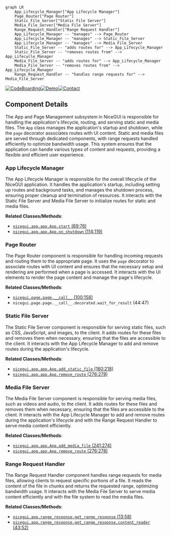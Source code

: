 ```mermaid
graph LR
    App_Lifecycle_Manager["App Lifecycle Manager"]
    Page_Router["Page Router"]
    Static_File_Server["Static File Server"]
    Media_File_Server["Media File Server"]
    Range_Request_Handler["Range Request Handler"]
    App_Lifecycle_Manager -- "manages" --> Page_Router
    App_Lifecycle_Manager -- "manages" --> Static_File_Server
    App_Lifecycle_Manager -- "manages" --> Media_File_Server
    Static_File_Server -- "adds routes for" --> App_Lifecycle_Manager
    Static_File_Server -- "removes routes from" --> App_Lifecycle_Manager
    Media_File_Server -- "adds routes for" --> App_Lifecycle_Manager
    Media_File_Server -- "removes routes from" --> App_Lifecycle_Manager
    Range_Request_Handler -- "handles range requests for" --> Media_File_Server
```
[![CodeBoarding](https://img.shields.io/badge/Generated%20by-CodeBoarding-9cf?style=flat-square)](https://github.com/CodeBoarding/GeneratedOnBoardings)[![Demo](https://img.shields.io/badge/Try%20our-Demo-blue?style=flat-square)](https://www.codeboarding.org/demo)[![Contact](https://img.shields.io/badge/Contact%20us%20-%20codeboarding@gmail.com-lightgrey?style=flat-square)](mailto:codeboarding@gmail.com)

## Component Details

The App and Page Management subsystem in NiceGUI is responsible for handling the application's lifecycle, routing, and serving static and media files. The `App` class manages the application's startup and shutdown, while the `page` decorator associates routes with UI content. Static and media files are served through dedicated components, with range requests handled efficiently to optimize bandwidth usage. This system ensures that the application can handle various types of content and requests, providing a flexible and efficient user experience.

### App Lifecycle Manager
The App Lifecycle Manager is responsible for the overall lifecycle of the NiceGUI application. It handles the application's startup, including setting up routes and background tasks, and manages the shutdown process, ensuring proper cleanup and termination of resources. It interacts with the Static File Server and Media File Server to initialize routes for static and media files.


**Related Classes/Methods**:

- <a href="https://github.com/zauberzeug/nicegui/blob/master/nicegui/app/app.py#L69-L76" target="_blank" rel="noopener noreferrer">`nicegui.app.app.App.start` (69:76)</a>
- <a href="https://github.com/zauberzeug/nicegui/blob/master/nicegui/app/app.py#L114-L119" target="_blank" rel="noopener noreferrer">`nicegui.app.app.App.on_shutdown` (114:119)</a>


### Page Router
The Page Router component is responsible for handling incoming requests and routing them to the appropriate page. It uses the `page` decorator to associate routes with UI content and ensures that the necessary setup and rendering are performed when a page is accessed. It interacts with the UI elements to render the page content and manage the page's lifecycle.


**Related Classes/Methods**:

- <a href="https://github.com/zauberzeug/nicegui/blob/master/nicegui/page.py#L100-L158" target="_blank" rel="noopener noreferrer">`nicegui.page.page.__call__` (100:158)</a>
- `nicegui.page.page.__call__.decorated.wait_for_result` (44:47)


### Static File Server
The Static File Server component is responsible for serving static files, such as CSS, JavaScript, and images, to the client. It adds routes for these files and removes them when necessary, ensuring that the files are accessible to the client. It interacts with the App Lifecycle Manager to add and remove routes during the application's lifecycle.


**Related Classes/Methods**:

- <a href="https://github.com/zauberzeug/nicegui/blob/master/nicegui/app/app.py#L180-L218" target="_blank" rel="noopener noreferrer">`nicegui.app.app.App.add_static_file` (180:218)</a>
- <a href="https://github.com/zauberzeug/nicegui/blob/master/nicegui/app/app.py#L276-L278" target="_blank" rel="noopener noreferrer">`nicegui.app.app.App.remove_route` (276:278)</a>


### Media File Server
The Media File Server component is responsible for serving media files, such as videos and audio, to the client. It adds routes for these files and removes them when necessary, ensuring that the files are accessible to the client. It interacts with the App Lifecycle Manager to add and remove routes during the application's lifecycle and with the Range Request Handler to serve media content efficiently.


**Related Classes/Methods**:

- <a href="https://github.com/zauberzeug/nicegui/blob/master/nicegui/app/app.py#L241-L274" target="_blank" rel="noopener noreferrer">`nicegui.app.app.App.add_media_file` (241:274)</a>
- <a href="https://github.com/zauberzeug/nicegui/blob/master/nicegui/app/app.py#L276-L278" target="_blank" rel="noopener noreferrer">`nicegui.app.app.App.remove_route` (276:278)</a>


### Range Request Handler
The Range Request Handler component handles range requests for media files, allowing clients to request specific portions of a file. It reads the content of the file in chunks and returns the requested range, optimizing bandwidth usage. It interacts with the Media File Server to serve media content efficiently and with the file system to read the media files.


**Related Classes/Methods**:

- <a href="https://github.com/zauberzeug/nicegui/blob/master/nicegui/app/range_response.py#L13-L58" target="_blank" rel="noopener noreferrer">`nicegui.app.range_response.get_range_response` (13:58)</a>
- <a href="https://github.com/zauberzeug/nicegui/blob/master/nicegui/app/range_response.py#L43-L52" target="_blank" rel="noopener noreferrer">`nicegui.app.range_response.get_range_response.content_reader` (43:52)</a>